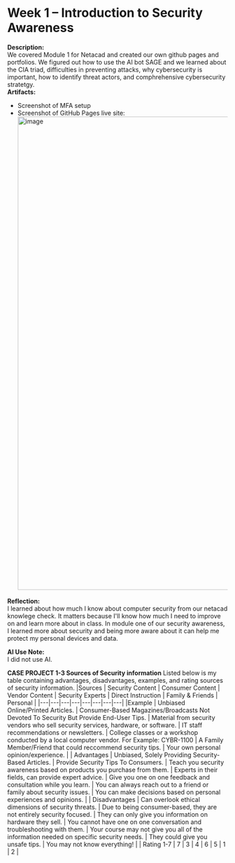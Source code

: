  
# Week 1 – Introduction to Security Awareness
 
**Description:**   
 We covered Module 1 for Netacad and created our own github pages and portfolios. We figured out how to use the AI bot SAGE and we learned about the CIA triad, difficulties in preventing attacks, why cybersecurity is important, how to identify threat actors, and comphrehensive cybersecurity stratetgy.   
**Artifacts:**  
- Screenshot of MFA setup  
- Screenshot of GitHub Pages live site: <img width="1920" height="1080" alt="image" src="https://github.com/user-attachments/assets/b743309a-0285-4e5e-8757-df9e47f74b0b" />

 
**Reflection:**    
 I learned about how much I know about computer security from our netacad knowlege check. It matters because I'll know how much I need to improve on and learn more about in class. In module one of our security awareness, I learned more about security and being more aware about it can help me protect my personal devices and data.

**AI Use Note:**  
I did not use AI.

**CASE PROJECT 1-3 Sources of Security information**
Listed below is my table containing advantages, disadvantages, examples, and rating sources of security information.
|Sources | Security Content  | Consumer Content  | Vendor Content  | Security Experts  | Direct Instruction  | Family & Friends  | Personal  |
|---|---|---|---|---|---|---|---|
|Example | Unbiased Online/Printed Articles. | Consumer-Based Magazines/Broadcasts Not Devoted To Security But Provide End-User Tips. | Material from security vendors who sell security services, hardware, or software. | IT staff recommendations or newsletters. | College classes or a workshop conducted by a local computer vendor. For Example: CYBR-1100  | A Family Member/Friend that could reccommend security tips.  | Your own personal opinion/experience.  |
| Advantages | Unbiased, Solely Providing Security-Based Articles.  | Provide Security Tips To Consumers.  | Teach you security awareness based on products you purchase from them.  | Experts in their fields, can provide expert advice.  | Give you one on one feedback and consultation while you learn.  | You can always reach out to a friend or family about security issues.  | You can make decisions based on personal experiences and opinions. |
| Disadvantages  | Can overlook ethical dimensions of security threats.  | Due to being consumer-based, they are not entirely security focused.  | They can only give you information on hardware they sell.  | You cannot have one on one conversation and troubleshooting with them.  | Your course may not give you all of the information needed on specific security needs. | They could give you unsafe tips.  | You may not know everything!  |
| Rating 1-7  | 7  | 3  | 4  | 6  | 5  | 1  | 2  |
